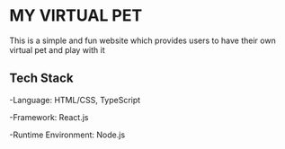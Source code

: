 <h1>MY VIRTUAL PET</h1>
<p>This is a simple and fun website which provides users to have their own virtual pet and play with it</p>

<h2>Tech Stack</h2>
<p>-Language: HTML/CSS, TypeScript</p>
<p>-Framework: React.js</p>
<p>-Runtime Environment: Node.js</p>
